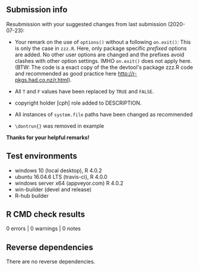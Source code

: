 
## Submission info

Resubmission with your suggested changes from last submission (2020-07-23):

* Your remark on the use of `options()` without a following `on.exit()`: This is only the case in `zzz.R`. Here, only package specific *prefixed* options are added. No other user options are changed and the prefixes avoid clashes with other option settings. IMHO `on.exit()` does not apply here. (BTW: The code is a exact copy of the the devtool's package zzz.R code and recommended as good practice here http://r-pkgs.had.co.nz/r.html).

* All `T` and `F` values have been replaced by `TRUE` and `FALSE`.

* copyright holder [cph] role added to DESCRIPTION.

* All instances of `system.file` paths have been changed as recommended

* `\dontrun{}` was removed in example

**Thanks for your helpful remarks!**



## Test environments

* windows 10 (local desktop), R 4.0.2
* ubuntu 16.04.6 LTS (travis-ci), R 4.0.0
* windows server x64 (appveyor.com) R 4.0.2
* win-builder (devel and release)
* R-hub builder

## R CMD check results

0 errors | 0 warnings | 0 notes

## Reverse dependencies

There are no reverse dependencies.

